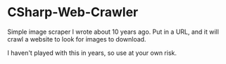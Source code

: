 # CSharp-Web-Crawler
Simple image scraper I wrote about 10 years ago.  Put in a URL, and it will crawl a website to look for images to download.

I haven't played with this in years, so use at your own risk.
